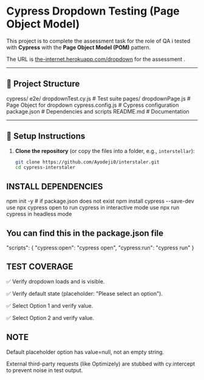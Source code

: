 # Cypress Dropdown Testing (Page Object Model)

This project is to complete the assessment task for the role of QA i tested with  **Cypress** with the **Page Object Model (POM)** pattern.

  The URL is [the-internet.herokuapp.com/dropdown](http://the-internet.herokuapp.com/dropdown) for the assessment .

---

## 📂 Project Structure

cypress/
e2e/
dropdownTest.cy.js # Test suite
pages/
dropdownPage.js # Page Object for dropdown
cypress.config.js # Cypress configuration
package.json # Dependencies and scripts
README.md # Documentation

---

## 🚀 Setup Instructions

1. **Clone the repository** (or copy the files into a folder, e.g., `interstellar`):
   ```bash
   git clone https://github.com/Ayodeji0/interstaler.git
   cd cypress-interstaler
  ## INSTALL DEPENDENCIES
   npm init -y                # if package.json does not exist
   npm install cypress --save-dev
   use npx cypress open to run cypress in interactive mode
   use npx run cypress in headless mode
   ## You can find this in the package.json file
   "scripts": {
  "cypress:open": "cypress open",
  "cypress:run": "cypress run"
}

## TEST COVERAGE 
✅ Verify dropdown loads and is visible.

✅ Verify default state (placeholder: "Please select an option").

✅ Select Option 1 and verify value.

✅ Select Option 2 and verify value.
## NOTE 
Default placeholder option has value=null, not an empty string.

External third-party requests (like Optimizely) are stubbed with cy.intercept to prevent noise in test output.
